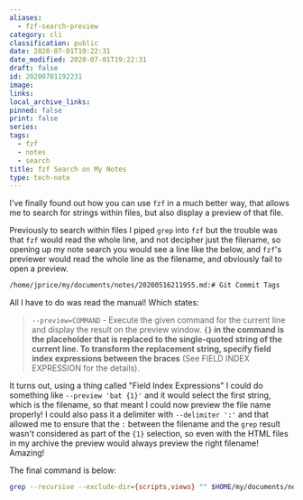 ```yaml
---
aliases:
  - fzf-search-preview
category: cli
classification: public
date: 2020-07-01T19:22:31
date_modified: 2020-07-01T19:22:31
draft: false
id: 20200701192231
image: 
links: 
local_archive_links: 
pinned: false
print: false
series: 
tags:
  - fzf
  - notes
  - search
title: fzf Search on My Notes
type: tech-note
---
```


I've finally found out how you can use `fzf` in a much better way, that allows me to search for strings within files, but also display a preview of that file.

Previously to search within files I piped `grep` into `fzf` but the trouble was that `fzf` would read the whole line, and not decipher just the filename, so opening up my note search you would see a line like the below, and `fzf`'s previewer would read the whole line as the filename, and obviously fail to open a preview.

```sh
/home/jprice/my/documents/notes/20200516211955.md:# Git Commit Tags
```

All I have to do was read the manual! Which states:

> `--preview=COMMAND` - Execute the given command for the current line and display the result on the preview window. **`{}` in the command is the placeholder that is replaced to the single-quoted string of the current line. To transform the replacement string, specify field index expressions between the braces** (See FIELD INDEX EXPRESSION for the details).

It turns out, using a thing called "Field Index Expressions" I could do something like `--preview 'bat {1}'` and it would select the first string, which is the filename, so that meant I could now preview the file name properly! I could also pass it a delimiter with `--delimiter ':'` and that allowed me to ensure that the `:` between the filename and the `grep` result wasn't considered as part of the `{1}` selection, so even with the HTML files in my archive the preview would always preview the right filename! Amazing!

The final command is below:

```sh
grep --recursive --exclude-dir={scripts,views} "" $HOME/my/documents/notes/ | sort --reverse | fzf --delimiter ':' --preview "bat --italic-text=always --theme=base16 --style=numbers --color=always {1}"
```